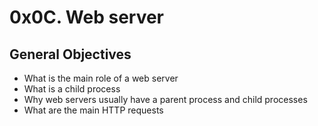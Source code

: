# 0x0C. Web server
## General Objectives
- What is the main role of a web server
- What is a child process
- Why web servers usually have a parent process and child processes
- What are the main HTTP requests
